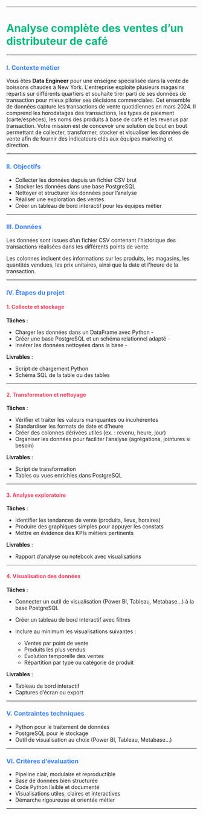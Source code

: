***

# <b><span style="color:rgba(16,185,129,1)">Analyse complète des ventes d’un distributeur de café</span></b>

***

### <span style="color:rgba(59,130,246,1)">I. Contexte métier</span>

Vous êtes **Data Engineer** pour une enseigne spécialisée dans la vente de boissons chaudes à New York. L'entreprise exploite plusieurs magasins répartis sur différents quartiers et souhaite tirer parti de ses données de transaction pour mieux piloter ses décisions commerciales. Cet ensemble de données capture les transactions de vente quotidiennes en mars 2024. Il comprend les horodatages des transactions, les types de paiement (carte/espèces), les noms des produits à base de café et les revenus par transaction. Votre mission est de concevoir une solution de bout en bout permettant de collecter, transformer, stocker et visualiser les données de vente afin de fournir des indicateurs clés aux équipes marketing et direction.

***

### <span style="color:rgba(59,130,246,1)">II. Objectifs</span>

- Collecter les données depuis un fichier CSV brut
- Stocker les données dans une base PostgreSQL
- Nettoyer et structurer les données pour l’analyse
- Réaliser une exploration des ventes
- Créer un tableau de bord interactif pour les équipes métier

***

### <span style="color:rgba(59,130,246,1)">III. Données</span>

Les données sont issues d’un fichier CSV contenant l’historique des transactions réalisées dans les différents points de vente.

Les colonnes incluent des informations sur les produits, les magasins, les quantités vendues, les prix unitaires, ainsi que la date et l'heure de la transaction.

***

### <span style="color:rgba(59,130,246,1)">IV. Étapes du projet</span>

#### <span style="color:rgba(244,63,94,1)">1. Collecte et stockage</span>

**Tâches** :

- Charger les données dans un DataFrame avec Python - 
- Créer une base PostgreSQL et un schéma relationnel adapté - 
- Insérer les données nettoyées dans la base - 

**Livrables** :

- Script de chargement Python
- Schéma SQL de la table ou des tables

***

#### <span style="color:rgba(244,63,94,1)">2. Transformation et nettoyage</span>

**Tâches** :

- Vérifier et traiter les valeurs manquantes ou incohérentes
- Standardiser les formats de date et d’heure
- Créer des colonnes dérivées utiles (ex. : revenu, heure, jour)
- Organiser les données pour faciliter l’analyse (agrégations, jointures si besoin)

**Livrables** :

- Script de transformation
- Tables ou vues enrichies dans PostgreSQL

***

#### <span style="color:rgba(244,63,94,1)">3. Analyse exploratoire</span>

**Tâches** :

- Identifier les tendances de vente (produits, lieux, horaires)
- Produire des graphiques simples pour appuyer les constats
- Mettre en évidence des KPIs métiers pertinents

**Livrables** :

- Rapport d’analyse ou notebook avec visualisations

***

#### <span style="color:rgba(244,63,94,1)">4. Visualisation des données</span>

**Tâches** :

- Connecter un outil de visualisation (Power BI, Tableau, Metabase…) à la base PostgreSQL
- Créer un tableau de bord interactif avec filtres
- Inclure au minimum les visualisations suivantes :

  - Ventes par point de vente
  - Produits les plus vendus
  - Évolution temporelle des ventes
  - Répartition par type ou catégorie de produit


**Livrables** :

- Tableau de bord interactif
- Captures d’écran ou export

***

### <span style="color:rgba(59,130,246,1)">V. Contraintes techniques</span>

- Python pour le traitement de données
- PostgreSQL pour le stockage
- Outil de visualisation au choix (Power BI, Tableau, Metabase…)

***

### <span style="color:rgba(59,130,246,1)">VI. Critères d’évaluation</span>

- Pipeline clair, modulaire et reproductible
- Base de données bien structurée
- Code Python lisible et documenté
- Visualisations utiles, claires et interactives
- Démarche rigoureuse et orientée métier

***